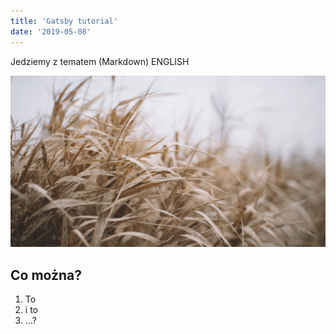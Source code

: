 ```yaml
---
title: 'Gatsby tutorial'
date: '2019-05-08'
---
```


Jedziemy z tematem (Markdown) ENGLISH

![MojePhoto](./grass.png)

## Co można?

1. To
2. i to
3. ...?